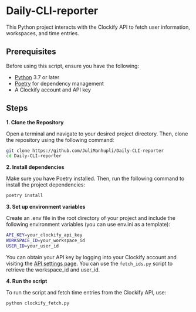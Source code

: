 # Daily-CLI-reporter

This Python project interacts with the Clockify API to fetch user information, workspaces, and time entries.

## Prerequisites

Before using this script, ensure you have the following:

- [Python](https://www.python.org/downloads/) 3.7 or later
- [Poetry](https://python-poetry.org/docs/#installation) for dependency management
- A Clockify account and API key

## Steps

**1. Clone the Repository**

Open a terminal and navigate to your desired project directory. Then, clone the repository using the following command:

```bash
git clone https://github.com/JuliManhupli/Daily-CLI-reporter
cd Daily-CLI-reporter
```

**2. Install dependencies**

Make sure you have Poetry installed. Then, run the following command to install the project dependencies:

```bash
poetry install
```

**3. Set up environment variables**

Create an .env file in the root directory of your project and include the following environment variables (you can use 
env.ini as a template):

```bash
API_KEY=your_clockify_api_key
WORKSPACE_ID=your_workspace_id
USER_ID=your_user_id
```

You can obtain your API key by logging into your Clockify account and visiting
the [API settings page](https://docs.clockify.me/). 
You can use the `fetch_ids.py` script to retrieve the workspace_id and user_id.

**4. Run the script**

To run the script and fetch time entries from the Clockify API, use:

```bash
python clockify_fetch.py
```
